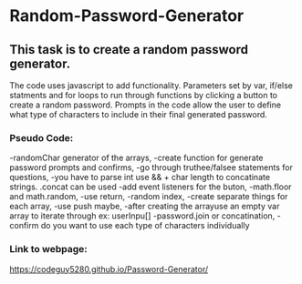 # Random-Password-Generator

## This task is to create a random password generator.

The code uses javascript to add functionality. 
Parameters set by var, if/else statments and for loops to run through
functions by clicking a button to create a random password. 
Prompts in the code allow the user to define what type of characters to 
include in their final generated password.

### Pseudo Code:

-randomChar generator of the arrays,
-create function for generate password prompts and confirms,
-go through truthee/falsee statements for questions,
-you have to parse int use && + char length to concatinate strings. .concat can be used
-add event listeners for the buton,
-math.floor and math.random,
-use return,
-random index,
-create separate things for each array,
-use push maybe,
-after creating the arrayuse an empty var array to iterate through ex: userInpu[] -password.join or concatination,
-confirm do you want to use each type of characters individually

### Link to webpage:

https://codeguy5280.github.io/Password-Generator/
